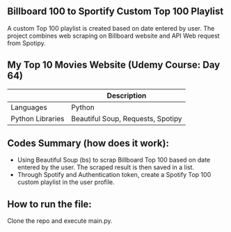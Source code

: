 ##  Billboard 100 to Sportify Custom Top 100 Playlist 

A custom Top 100 playlist is created based on date entered by user. 
The project combines web scraping on Billboard website and API Web request from Spotipy. 

## My Top 10 Movies Website (Udemy Course: Day 64)

|  | Description |
| ----------- | ----------- |
| Languages | Python |
| Python Libraries | Beautiful Soup, Requests, Spotipy |

Codes Summary (how does it work):
-
- Using Beautiful Soup (bs) to scrap Billboard Top 100 based on date entered by the user. The scraped result is then saved in a list.
- Through Spotify and Authentication token, create a Spotify Top 100 custom playlist in the user profile. 

How to run the file:
-
Clone the repo and execute main.py.




